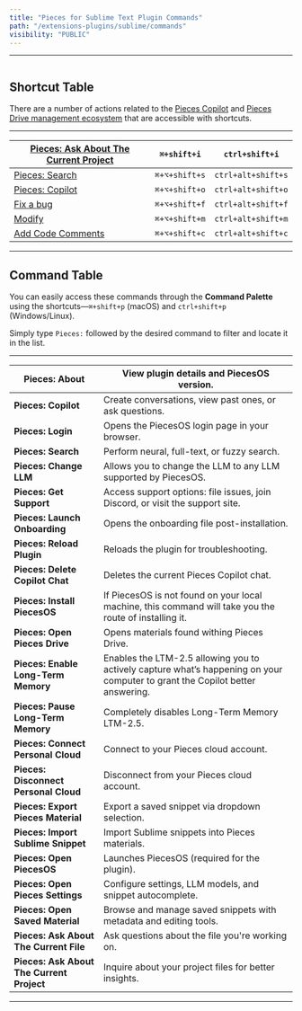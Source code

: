 ```yaml
---
title: "Pieces for Sublime Text Plugin Commands"
path: "/extensions-plugins/sublime/commands"
visibility: "PUBLIC"
---
```

***

<Image src="https://storage.googleapis.com/hashnode_product_documentation_assets/sublime_text_plugin_assets/commands/commands_opened_command_palette_10182024.png" alt="" align="center" fullwidth="true" />

## Shortcut Table

There are a number of actions related to the [Pieces Copilot](https://docs.pieces.app/products/extensions-plugins/sublime/copilot) and [Pieces Drive management ecosystem](https://docs.pieces.app/products/extensions-plugins/sublime/drive) that are accessible with shortcuts.

***

| [Pieces: Ask About The Current Project](https://docs.pieces.app/products/extensions-plugins/sublime/copilot/chat#pieces-ask-about-the-current-project) | `⌘+shift+i`   | `ctrl+shift+i`     |
| ------------------------------------------------------------------------------------------------------------------------------------------------------ | ------------- | ------------------ |
| [Pieces: Search](https://docs.pieces.app/products/extensions-plugins/sublime/drive/search-reuse)                                                       | `⌘+⌥+shift+s` | `ctrl+alt+shift+s` |
| [Pieces: Copilot](https://docs.pieces.app/products/extensions-plugins/sublime/copilot)                                                                 | `⌘+⌥+shift+o` | `ctrl+alt+shift+o` |
| [Fix a bug](https://docs.pieces.app/products/extensions-plugins/sublime/copilot/debugging-errors)                                                      | `⌘+⌥+shift+f` | `ctrl+alt+shift+f` |
| [Modify](https://docs.pieces.app/products/extensions-plugins/sublime/copilot/refactoring)                                                              | `⌘+⌥+shift+m` | `ctrl+alt+shift+m` |
| [Add Code Comments](https://docs.pieces.app/products/extensions-plugins/sublime/copilot/documenting-code)                                              | `⌘+⌥+shift+c` | `ctrl+alt+shift+c` |

***

## Command Table

You can easily access these commands through the **Command Palette** using the shortcuts—`⌘+shift+p` (macOS) and `ctrl+shift+p` (Windows/Linux).

Simply type `Pieces:` followed by the desired command to filter and locate it in the list.

***

| **Pieces: About**                         | View plugin details and PiecesOS version.                                                                                     |
| ----------------------------------------- | ----------------------------------------------------------------------------------------------------------------------------- |
| **Pieces: Copilot**                       | Create conversations, view past ones, or ask questions.                                                                       |
| **Pieces: Login**                         | Opens the PiecesOS login page in your browser.                                                                                |
| **Pieces: Search**                        | Perform neural, full-text, or fuzzy search.                                                                                   |
| **Pieces: Change LLM**                    | Allows you to change the LLM to any LLM supported by PiecesOS.                                                                |
| **Pieces: Get Support**                   | Access support options: file issues, join Discord, or visit the support site.                                                 |
| **Pieces: Launch Onboarding**             | Opens the onboarding file post-installation.                                                                                  |
| **Pieces: Reload Plugin**                 | Reloads the plugin for troubleshooting.                                                                                       |
| **Pieces: Delete Copilot Chat**           | Deletes the current Pieces Copilot chat.                                                                                      |
| **Pieces: Install PiecesOS**              | If PiecesOS is not found on your local machine, this command will take you the route of installing it.                        |
| **Pieces: Open Pieces Drive**             | Opens materials found withing Pieces Drive.                                                                                   |
| **Pieces: Enable Long-Term Memory**       | Enables the LTM-2.5 allowing you to actively capture what’s happening on your computer to grant the Copilot better answering. |
| **Pieces: Pause Long-Term Memory**        | Completely disables Long-Term Memory LTM-2.5.                                                                                 |
| **Pieces: Connect Personal Cloud**        | Connect to your Pieces cloud account.                                                                                         |
| **Pieces: Disconnect Personal Cloud**     | Disconnect from your Pieces cloud account.                                                                                    |
| **Pieces: Export Pieces Material**        | Export a saved snippet via dropdown selection.                                                                                |
| **Pieces: Import Sublime Snippet**        | Import Sublime snippets into Pieces materials.                                                                                |
| **Pieces: Open PiecesOS**                 | Launches PiecesOS (required for the plugin).                                                                                  |
| **Pieces: Open Pieces Settings**          | Configure settings, LLM models, and snippet autocomplete.                                                                     |
| **Pieces: Open Saved Material**           | Browse and manage saved snippets with metadata and editing tools.                                                             |
| **Pieces: Ask About The Current File**    | Ask questions about the file you're working on.                                                                               |
| **Pieces: Ask About The Current Project** | Inquire about your project files for better insights.                                                                         |

***
